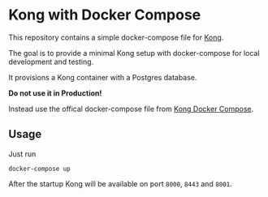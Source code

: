 # Kong with Docker Compose

This repository contains a simple docker-compose file for [Kong](https://getkong.org/).

The goal is to provide a minimal Kong setup with docker-compose for local development and testing.

It provisions a Kong container with a Postgres database.

**Do not use it in Production!**

Instead use the offical docker-compose file from [Kong Docker Compose](https://github.com/Mashape/docker-kong/tree/master/compose).


## Usage

Just run

```
docker-compose up
```

After the startup Kong will be available on port `8000`, `8443` and `8001`.
